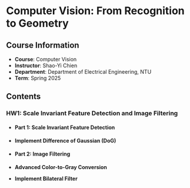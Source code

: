# Computer Vision: From Recognition to Geometry

## Course Information
- **Course**: Computer Vision
- **Instructor**: Shao-Yi Chien
- **Department**: Department of Electrical Engineering, NTU
- **Term**: Spring 2025

## Contents

### HW1: Scale Invariant Feature Detection and Image Filtering

- #### Part 1: Scale Invariant Feature Detection
- **Implement Difference of Gaussian (DoG)**  

- #### Part 2: Image Filtering
- **Advanced Color-to-Gray Conversion**  
- **Implement Bilateral Filter**  
